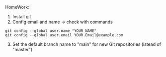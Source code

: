HomeWork:
1. Install git
2. Config email and name -> check with commands

`git config --global user.name "YOUR NAME"`\
`git config --global user.email YOUR.Email@example.com`

3. Set the default branch name to "main" for new Git repositories (istead of "master")
